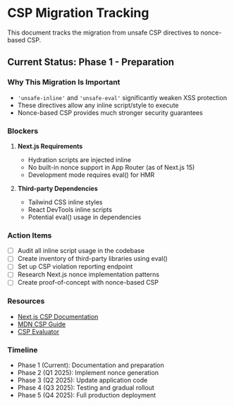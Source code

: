 # CSP Migration Tracking

This document tracks the migration from unsafe CSP directives to nonce-based CSP.

## Current Status: Phase 1 - Preparation

### Why This Migration Is Important
- `'unsafe-inline'` and `'unsafe-eval'` significantly weaken XSS protection
- These directives allow any inline script/style to execute
- Nonce-based CSP provides much stronger security guarantees

### Blockers
1. **Next.js Requirements**
   - Hydration scripts are injected inline
   - No built-in nonce support in App Router (as of Next.js 15)
   - Development mode requires eval() for HMR

2. **Third-party Dependencies**
   - Tailwind CSS inline styles
   - React DevTools inline scripts
   - Potential eval() usage in dependencies

### Action Items
- [ ] Audit all inline script usage in the codebase
- [ ] Create inventory of third-party libraries using eval()
- [ ] Set up CSP violation reporting endpoint
- [ ] Research Next.js nonce implementation patterns
- [ ] Create proof-of-concept with nonce-based CSP

### Resources
- [Next.js CSP Documentation](https://nextjs.org/docs/app/building-your-application/configuring/content-security-policy)
- [MDN CSP Guide](https://developer.mozilla.org/en-US/docs/Web/HTTP/CSP)
- [CSP Evaluator](https://csp-evaluator.withgoogle.com/)

### Timeline
- Phase 1 (Current): Documentation and preparation
- Phase 2 (Q1 2025): Implement nonce generation
- Phase 3 (Q2 2025): Update application code
- Phase 4 (Q3 2025): Testing and gradual rollout
- Phase 5 (Q4 2025): Full production deployment